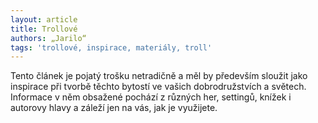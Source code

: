 ```yaml
---
layout: article
title: Trollové
authors: „Jarilo“
tags: 'trollové, inspirace, materiály, troll'
---
```


Tento článek je pojatý trošku netradičně
a měl by především sloužit jako
inspirace při tvorbě těchto bytostí ve
vašich dobrodružstvích a světech. Informace
v něm obsažené pochází
z různých her, settingů, knížek i autorovy
hlavy a záleží jen na vás, jak je
využijete.
